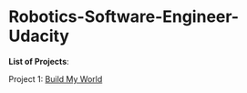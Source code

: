 # Robotics-Software-Engineer-Udacity
**List of Projects**: 

Project 1: [Build My World](Project1_World)   
